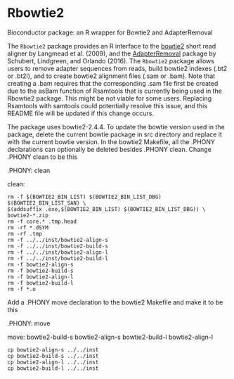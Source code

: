 # Rbowtie2
Bioconductor package: an R wrapper for Bowtie2 and AdapterRemoval 

The `Rbowtie2` package provides an R interface to the [bowtie2](https://github.com/BenLangmead/bowtie2) short read aligner by Langmead et al. (2009), and the [AdapterRemoval](https://github.com/MikkelSchubert/adapterremoval) package by Schubert, Lindgreen, and Orlando (2016). The `Rbowtie2` package allows users to remove adapter sequences from reads, build bowtie2 indexes (.bt2 or .bt2l), and to create bowtie2 alignment files (.sam or .bam). Note that creating a .bam requires that the corresponding .sam file first be created due to the asBam function of Rsamtools that is currently being used in the Rbowtie2 package. This might be not viable for some users. Replacing Rsamtools with samtools could potentially resolve this issue, and this README file will be updated if this change occurs.





The package uses bowtie2-2.4.4. To update the bowtie version used in the package, delete the current bowtie package in src directory and replace it with 
the current bowtie version. In the bowtie2 Makefile, all the .PHONY declarations can optionally be deleted besides .PHONY clean. Change .PHONY clean to be this


.PHONY: clean

clean:

	rm -f $(BOWTIE2_BIN_LIST) $(BOWTIE2_BIN_LIST_DBG) $(BOWTIE2_BIN_LIST_SAN) \
	$(addsuffix .exe,$(BOWTIE2_BIN_LIST) $(BOWTIE2_BIN_LIST_DBG)) \
	bowtie2-*.zip
	rm -f core.* .tmp.head
	rm -rf *.dSYM
	rm -rf .tmp
	rm -f ../../inst/bowtie2-align-s
	rm -f ../../inst/bowtie2-build-s
	rm -f ../../inst/bowtie2-align-l
	rm -f ../../inst/bowtie2-build-l
	rm -f bowtie2-align-s
	rm -f bowtie2-build-s
	rm -f bowtie2-align-l
	rm -f bowtie2-build-l
	rm -f *.o

Add a .PHONY move declaration to the bowtie2 Makefile and make it to be this

.PHONY: move

move: bowtie2-build-s bowtie2-align-s bowtie2-build-l bowtie2-align-l

	cp bowtie2-align-s ../../inst
	cp bowtie2-build-s ../../inst
	cp bowtie2-align-l ../../inst
	cp bowtie2-build-l ../../inst
  
  


